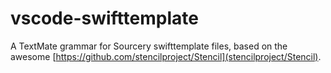# vscode-swifttemplate
A TextMate grammar for Sourcery swifttemplate files, based on the awesome [https://github.com/stencilproject/Stencil](stencilproject/Stencil). 
